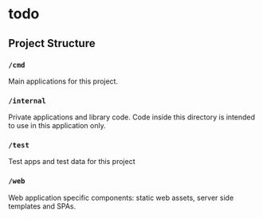 # todo

## Project Structure

### `/cmd`
Main applications for this project.

### `/internal`
Private applications and library code. Code inside this directory is intended to use
in this application only.

### `/test`
Test apps and test data for this project

### `/web`
Web application specific components: static web assets, server side templates and SPAs.
